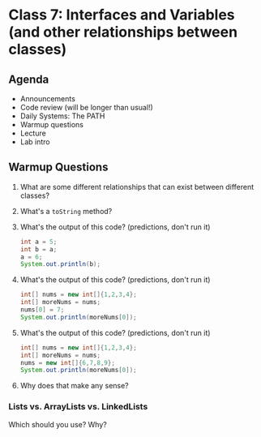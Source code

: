 # Class 7: Interfaces and Variables (and other relationships between classes)

## Agenda
- Announcements
- Code review (will be longer than usual!)
- Daily Systems: The PATH
- Warmup questions
- Lecture
- Lab intro

## Warmup Questions
1. What are some different relationships that can exist between different classes?
2. What's a `toString` method?
3. What's the output of this code? (predictions, don't run it)
    ```java
    int a = 5;
    int b = a;
    a = 6;
    System.out.println(b);
    ```
4. What's the output of this code? (predictions, don't run it)
    ```java
    int[] nums = new int[]{1,2,3,4};
    int[] moreNums = nums;
    nums[0] = 7;
    System.out.println(moreNums[0]);
    ```

5. What's the output of this code? (predictions, don't run it)
    ```java
    int[] nums = new int[]{1,2,3,4};
    int[] moreNums = nums;
    nums = new int[]{6,7,8,9};
    System.out.println(moreNums[0]);
    ```
6. Why does that make any sense?

### Lists vs. ArrayLists vs. LinkedLists

Which should you use? Why?
